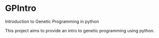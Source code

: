 # GPIntro
Introduction to Genetic Programming in python

This project aims to provide an intro to genetic programming using python.
